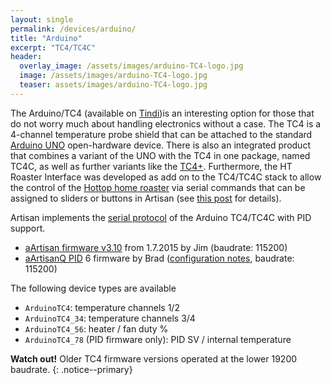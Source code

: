 ```yaml
---
layout: single
permalink: /devices/arduino/
title: "Arduino"
excerpt: "TC4/TC4C"
header:
  overlay_image: /assets/images/arduino-TC4-logo.jpg
  image: /assets/images/arduino-TC4-logo.jpg
  teaser: assets/images/arduino-TC4-logo.jpg
---
```


The Arduino/TC4 (available on [Tindi](https://www.tindie.com/products/greencardigan/tc4-arduino-shield-v602/))is an interesting option for those that do not worry much about handling electronics without a case. The TC4 is a 4-channel temperature probe shield that can be attached to the standard [Arduino UNO](http://arduino.cc/) open-hardware device. There is also an integrated product that combines a variant of the UNO with the TC4 in one package, named TC4C, as well as further variants like the [TC4+](https://coffee.gerstgrasser.net/). Furthermore, the HT Roaster Interface was developed as add on to the TC4/TC4C stack to allow the control of the [Hottop home roaster](http://www.hottopusa.com/) via serial commands that can be assigned to sliders or buttons in Artisan (see [this post](http://artisan-roasterscope.blogspot.de/2013/02/controlling-hottop.html) for details).

Artisan implements the [serial protocol](https://github.com/greencardigan/TC4-shield/blob/master/applications/Artisan/aArtisan/trunk/src/aArtisan/commands.txt) of the Arduino TC4/TC4C with PID support.

* [aArtisan firmware v3.10](https://github.com/greencardigan/TC4-shield/tree/master/applications/Artisan/aArtisan/tags/REL-310) from 1.7.2015 by Jim (baudrate: 115200)
* [aArtisanQ PID](https://github.com/greencardigan/TC4-shield/tree/master/applications/Artisan/aArtisan_PID/branches/aArtisanQ_PID_6) 6 firmware by Brad ([configuration notes](https://github.com/greencardigan/TC4-shield/blob/master/applications/Artisan/aArtisan_PID/tags/REL-aArtisanQ_PID_6_2_3/aArtisanQ_PID/Configuration%20Options.pdf), baudrate: 115200)

The following device types are available

* ```ArduinoTC4```: temperature channels 1/2
* ```ArduinoTC4_34```: temperature channels 3/4
* ```ArduinoTC4_56```: heater / fan duty %
* ```ArduinoTC4_78``` (PID firmware only): PID SV / internal temperature

**Watch out!** Older TC4 firmware versions operated at the lower 19200 baudrate.
{: .notice--primary}


